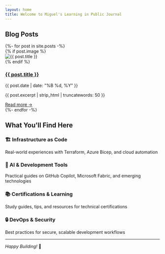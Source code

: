 ```yaml
---
layout: home
title: Welcome to Miguel's Learning in Public Journal
---
```


## Blog Posts

<div class="featured-posts">
  {%- for post in site.posts -%}
    <article class="featured-post">
      {% if post.image %}
        <div class="featured-image">
          <img src="{{ post.image | relative_url }}" alt="{{ post.title }}">
        </div>
      {% endif %}
      <div class="featured-content">
        <h3><a href="{{ post.url | relative_url }}">{{ post.title }}</a></h3>
        <p class="post-meta">{{ post.date | date: "%B %d, %Y" }}</p>
        <p>{{ post.excerpt | strip_html | truncatewords: 50 }}</p>
        <a href="{{ post.url | relative_url }}" class="read-more">Read more →</a>
      </div>
    </article>
  {%- endfor -%}
</div>

## What You'll Find Here

<div class="topics-grid">
  <div class="topic-card">
    <h3>🏗️ Infrastructure as Code</h3>
    <p>Real-world experiences with Terraform, Azure Bicep, and cloud automation</p>
  </div>
  <div class="topic-card">
    <h3>🤖 AI & Development Tools</h3>
    <p>Practical guides on GitHub Copilot, Microsoft Fabric, and emerging technologies</p>
  </div>
  <div class="topic-card">
    <h3>📚 Certifications & Learning</h3>
    <p>Study guides, tips, and resources for technical certifications</p>
  </div>
  <div class="topic-card">
    <h3>🔒 DevOps & Security</h3>
    <p>Best practices for secure, scalable development workflows</p>
  </div>
</div>

---

*Happy Building!* 🚀